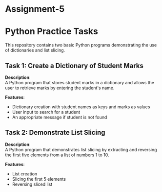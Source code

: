 # Assignment-5
# Python Practice Tasks

This repository contains two basic Python programs demonstrating the use of dictionaries and list slicing.

## Task 1: Create a Dictionary of Student Marks

**Description**:  
A Python program that stores student marks in a dictionary and allows the user to retrieve marks by entering the student's name.

**Features**:
- Dictionary creation with student names as keys and marks as values
- User input to search for a student
- An appropriate message if student is not found

## Task 2: Demonstrate List Slicing

**Description**:  
A Python program that demonstrates list slicing by extracting and reversing the first five elements from a list of numbers 1 to 10.

**Features**:
- List creation
- Slicing the first 5 elements
- Reversing sliced list
